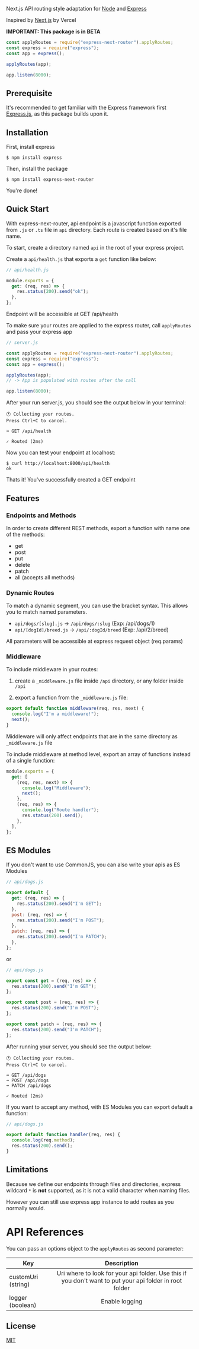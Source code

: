 Next.js API routing style adaptation for [Node](https://nodejs.org/en/) and [Express](http://expressjs.com/)

Inspired by [Next.js](https://nextjs.org/docs/getting-started) by Vercel

**IMPORTANT: This package is in BETA**

```js
const applyRoutes = require("express-next-router").applyRoutes;
const express = require("express");
const app = express();

applyRoutes(app);

app.listen(8000);
```

## Prerequisite

It's recommended to get familiar with the Express framework first [Express.js](https://expressjs.com/), as
this package builds upon it.

## Installation

First, install express

```console
$ npm install express
```

Then, install the package

```console
$ npm install express-next-router
```

You're done!

## Quick Start

With express-next-router, api endpoint is a javascript function exported from `.js` or `.ts` file in `api` directory. Each route is created based on it's file name.

To start, create a directory named `api` in the root of your express project.

Create a `api/health.js` that exports a `get` function like below:

```js
// api/health.js

module.exports = {
  get: (req, res) => {
    res.status(200).send("ok");
  },
};
```

Endpoint will be accessible at GET /api/health

To make sure your routes are applied to the express router, call `applyRoutes`
and pass your express app

```js
// server.js

const applyRoutes = require("express-next-router").applyRoutes;
const express = require("express");
const app = express();

applyRoutes(app);
// -> App is populated with routes after the call

app.listen(8000);
```

After your run server.js, you should see the output below in your terminal:

```console
🕐 Collecting your routes.
Press Ctrl+C to cancel.

➜ GET /api/health

✓ Routed (2ms)
```

Now you can test your endpoint at localhost:

```console
$ curl http://localhost:8000/api/health
ok
```

Thats it! You've successfully created a GET endpoint

## Features

### Endpoints and Methods

In order to create different REST methods, export a function with name one of the
methods:

- get
- post
- put
- delete
- patch
- all (accepts all methods)

### Dynamic Routes

To match a dynamic segment, you can use the bracket syntax. This allows you to match named parameters.

- `api/dogs/[slug].js` → `/api/dogs/:slug` (Exp: /api/dogs/1)
- `api/[dogId]/breed.js` → `/api/:dogId/breed` (Exp: /api/2/breed)

All parameters will be accessible at express request object (req.params)

### Middleware

To include middleware in your routes:

1. create a `_middleware.js` file inside `/api` directory, or any folder inside `/api`

2. export a function from the `_middleware.js` file:

```js
export default function middleware(req, res, next) {
  console.log("I'm a middleware!");
  next();
}
```

Middleware will only affect endpoints that are in the same directory as `_middleware.js` file

To include middleware at method level, export an array of functions instead of
a single function:

```js
module.exports = {
  get: [
    (req, res, next) => {
      console.log("Middleware");
      next();
    },
    (req, res) => {
      console.log("Route handler");
      res.status(200).send();
    },
  ],
};
```

## ES Modules

If you don't want to use CommonJS, you can also write your apis as ES Modules

```js
// api/dogs.js

export default {
  get: (req, res) => {
    res.status(200).send("I'm GET");
  },
  post: (req, res) => {
    res.status(200).send("I'm POST");
  },
  patch: (req, res) => {
    res.status(200).send("I'm PATCH");
  },
};
```

or

```js
// api/dogs.js

export const get = (req, res) => {
  res.status(200).send("I'm GET");
};

export const post = (req, res) => {
  res.status(200).send("I'm POST");
};

export const patch = (req, res) => {
  res.status(200).send("I'm PATCH");
};
```

After running your server, you should see the output below:

```console
🕐 Collecting your routes.
Press Ctrl+C to cancel.

➜ GET /api/dogs
➜ POST /api/dogs
➜ PATCH /api/dogs

✓ Routed (2ms)
```

If you want to accept any method, with ES Modules you can export default a function:

```js
// api/dogs.js

export default function handler(req, res) {
  console.log(req.method);
  res.status(200).send();
}
```

## Limitations

Because we define our endpoints through files and directories, express wildcard `*` is **not** supported, as it is not a valid character when naming files.

However you can still use express app instance to add routes as you normally would.

# API References

You can pass an options object to the `applyRoutes` as second parameter:

| Key                |                                               Description                                               |
| ------------------ | :-----------------------------------------------------------------------------------------------------: |
| customUri (string) | Uri where to look for your api folder. Use this if you don't want to put your api folder in root folder |
| logger (boolean)   |                                             Enable logging                                              |

## License

[MIT](LICENSE)
